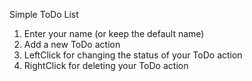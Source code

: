 Simple ToDo List
1) Enter your name (or keep the default name)
2) Add a new ToDo action
3) LeftClick for changing the status of your ToDo action
4) RightClick for deleting your ToDo action
   
